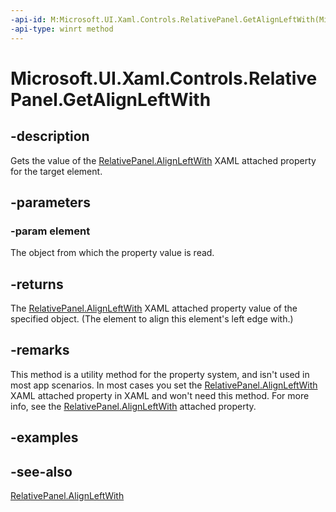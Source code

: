 ```yaml
---
-api-id: M:Microsoft.UI.Xaml.Controls.RelativePanel.GetAlignLeftWith(Microsoft.UI.Xaml.UIElement)
-api-type: winrt method
---
```


<!-- Method syntax
public object GetAlignLeftWith(Windows.UI.Xaml.UIElement element)
-->

# Microsoft.UI.Xaml.Controls.RelativePanel.GetAlignLeftWith

## -description
Gets the value of the [RelativePanel.AlignLeftWith](/uwp/api/microsoft.ui.xaml.controls.relativepanel#xaml-attached-properties) XAML attached property for the target element.

## -parameters
### -param element
The object from which the property value is read.

## -returns
The [RelativePanel.AlignLeftWith](/uwp/api/microsoft.ui.xaml.controls.relativepanel#xaml-attached-properties) XAML attached property value of the specified object. (The element to align this element's left edge with.)

## -remarks
This method is a utility method for the property system, and isn't used in most app scenarios. In most cases you set the [RelativePanel.AlignLeftWith](/uwp/api/microsoft.ui.xaml.controls.relativepanel#xaml-attached-properties) XAML attached property in XAML and won't need this method. For more info, see the [RelativePanel.AlignLeftWith](/uwp/api/microsoft.ui.xaml.controls.relativepanel#xaml-attached-properties) attached property.

## -examples

## -see-also
[RelativePanel.AlignLeftWith](/uwp/api/microsoft.ui.xaml.controls.relativepanel#xaml-attached-properties)
